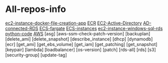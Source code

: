 # All-repos-info

[ec2-instance-docker-file-creation-app](https://github.com/sasudsha/ec2-instance-docker-file-creation-app)
[ECR](https://github.com/sasudsha/ECR)
[EC2-Active-Directory](https://github.com/sasudsha/EC2-Active-Directory)
[AD-connected-RDS](https://github.com/sasudsha/AD-connected-RDS)
[ECS-fargate](https://github.com/sasudsha/ECS-fargate)
[ECS-instances](https://github.com/sasudsha/ECS-instances)
[ec2-instance-windows-sql-rds](https://github.com/sasudsha/ec2-instance-windows-sql-rds)
[python-code](https://github.com/sasudsha/python-code)
[AWS](https://github.com/sasudsha/python-code/tree/main/aws)
[asg]
[aws-ssm-check-patch-version]
[backuplan]
[delete_ami]
[delete_snapshot]
[describe_instance]
[dhcp]
[dynamodb]
[ecr]
[get_ami]
[get_ebs_volume]
[get_iam]
[get_patching]
[get_snapshot]
[keypair]
[lambda]
[loadbalancer]
[os-version]
[patch]
[rds-all]
[rds]
[s3]
[security-group]
[update-tag]

